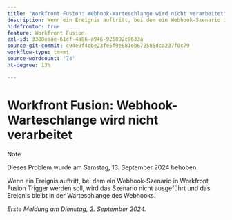 ```yaml
---
title: "Workfront Fusion: Webhook-Warteschlange wird nicht verarbeitet"
description: Wenn ein Ereignis auftritt, bei dem ein Webhook-Szenario in Workfront Fusion Trigger werden soll, wird das Szenario nicht ausgeführt und das Ereignis bleibt in der Warteschlange des Webhooks.
hidefromtoc: true
feature: Workfront Fusion
exl-id: 3388eaae-61cf-4a86-a946-925892c9633a
source-git-commit: c94e9f4cbe23fe5f9e681eb672585dca237f0c79
workflow-type: tm+mt
source-wordcount: '74'
ht-degree: 13%

---
```


# Workfront Fusion: Webhook-Warteschlange wird nicht verarbeitet

>[!NOTE]
>
>Dieses Problem wurde am Samstag, 13. September 2024 behoben.

Wenn ein Ereignis auftritt, bei dem ein Webhook-Szenario in Workfront Fusion Trigger werden soll, wird das Szenario nicht ausgeführt und das Ereignis bleibt in der Warteschlange des Webhooks.

_Erste Meldung am Dienstag, 2. September 2024._
